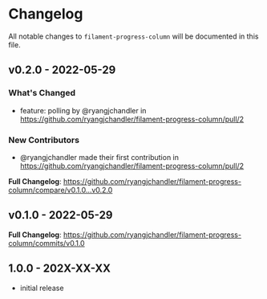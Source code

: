 # Changelog

All notable changes to `filament-progress-column` will be documented in this file.

## v0.2.0 - 2022-05-29

### What's Changed

- feature: polling by @ryangjchandler in https://github.com/ryangjchandler/filament-progress-column/pull/2

### New Contributors

- @ryangjchandler made their first contribution in https://github.com/ryangjchandler/filament-progress-column/pull/2

**Full Changelog**: https://github.com/ryangjchandler/filament-progress-column/compare/v0.1.0...v0.2.0

## v0.1.0 - 2022-05-29

**Full Changelog**: https://github.com/ryangjchandler/filament-progress-column/commits/v0.1.0

## 1.0.0 - 202X-XX-XX

- initial release
